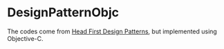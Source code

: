 DesignPatternObjc
=================

The codes come from [Head First Design Patterns](http://shop.oreilly.com/product/9780596007126.do?CMP=ILC-hf1st), but implemented using Objective-C.
